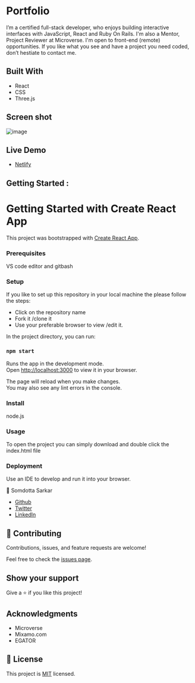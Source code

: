 # Portfolio
 I’m a certified full-stack developer, who enjoys building interactive interfaces with JavaScript, React and Ruby On Rails.
I'm also a Mentor, Project Reviewer at Microverse.
I'm open to front-end (remote) opportunities. If you like what you see and have a project you need coded, don’t hestiate to contact me. 

## Built With
- React
- CSS
- Three.js
## Screen shot
![image](https://user-images.githubusercontent.com/84907743/172868240-6fc6effe-1b01-4315-b267-99de1fedf364.png)


## Live Demo

- [Netlify](https://somdotta-dev.netlify.app/)


## Getting Started :
# Getting Started with Create React App

This project was bootstrapped with [Create React App](https://github.com/facebook/create-react-app).

### Prerequisites
VS code editor and gitbash 

### Setup
 If you like to set up this repository in your local machine the please follow the steps:
 - Click on the repository name 
 - Fork it /clone it 
 - Use your preferable browser to view /edit it.


In the project directory, you can run:

### `npm start`

Runs the app in the development mode.\
Open [http://localhost:3000](http://localhost:3000) to view it in your browser.

The page will reload when you make changes.\
You may also see any lint errors in the console.

### Install
   node.js

### Usage
To open the project you can simply download and double click the index.html file

### Deployment
Use an IDE to develop and run it into your browser.

👤 Somdotta Sarkar

- [Github](https://github.com/Somdotta07)
- [Twitter](https://github.com/Somdotta07)
- [LinkedIn](www.linkedin.com/in/somdottasarkar)


## 🤝 Contributing

Contributions, issues, and feature requests are welcome!

Feel free to check the [issues page](../../issues/).

## Show your support

Give a ⭐️ if you like this project!

## Acknowledgments
- Microverse
- Mixamo.com
- EGATOR

## 📝 License

This project is [MIT](./MIT.md) licensed.












